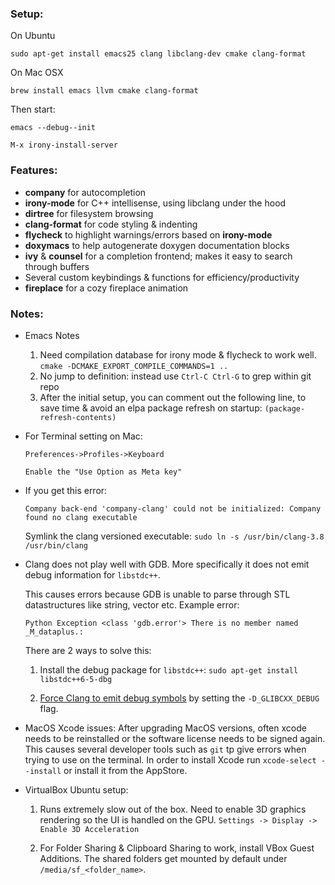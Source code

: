### Setup:
On Ubuntu

`sudo apt-get install emacs25 clang libclang-dev cmake clang-format`

On Mac OSX

`brew install emacs llvm cmake clang-format`



Then start:

`emacs --debug--init`

`M-x irony-install-server`


### Features:
* **company** for autocompletion
* **irony-mode** for C++ intellisense, using libclang under the hood
* **dirtree** for filesystem browsing
* **clang-format** for code styling & indenting
* **flycheck** to highlight warnings/errors based on **irony-mode**
* **doxymacs** to help autogenerate doxygen documentation blocks
* **ivy** & **counsel** for a completion frontend; makes it easy to search through buffers
* Several custom keybindings & functions for efficiency/productivity
* **fireplace** for a cozy fireplace animation


### Notes:
* Emacs Notes
  1. Need compilation database for irony mode & flycheck to work well.
  `cmake -DCMAKE_EXPORT_COMPILE_COMMANDS=1 ..`
  1. No jump to definition: instead use `Ctrl-C Ctrl-G` to grep within git repo
  1. After the initial setup, you can comment out the following line, to save time &
avoid an elpa package refresh on startup: `(package-refresh-contents)`

* For Terminal setting on Mac:

      Preferences->Profiles->Keyboard

      Enable the "Use Option as Meta key"

* If you get this error:

     `Company back-end 'company-clang' could not be initialized: Company found no clang executable`

     Symlink the clang versioned executable: `sudo ln -s /usr/bin/clang-3.8 /usr/bin/clang`

* Clang does not play well with GDB. More specifically it does not emit debug information for `libstdc++`.

     This causes errors because GDB is unable to parse through STL datastructures like string, vector etc. Example error:

     `Python Exception <class 'gdb.error'> There is no member named _M_dataplus.: `

     There are 2 ways to solve this:

     1. Install the debug package for `libstdc++`: `sudo apt-get install libstdc++6-5-dbg`

     1. [Force Clang to emit debug symbols](https://stackoverflow.com/questions/41745527/cannot-view-stdstring-when-compiled-with-clang) by setting the `-D_GLIBCXX_DEBUG` flag.

* MacOS Xcode issues: After upgrading MacOS versions, often xcode needs to be reinstalled or the software license needs to be signed again. This causes several developer tools such as `git` tp give errors when trying to use on the terminal. In order to install Xcode run `xcode-select --install` or install it from the AppStore.

* VirtualBox Ubuntu setup:

  1. Runs extremely slow out of the box. Need to enable 3D graphics rendering so the UI is handled on the GPU.
      `Settings -> Display -> Enable 3D Acceleration`
      
  1. For Folder Sharing & Clipboard Sharing to work, install VBox Guest Additions. The shared folders get mounted by default under `/media/sf_<folder_name>`.
      
    
